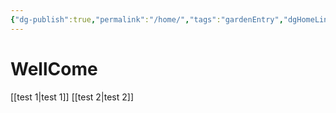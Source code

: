 ```yaml
---
{"dg-publish":true,"permalink":"/home/","tags":"gardenEntry","dgHomeLink":true,"dgPassFrontmatter":false}
---
```



# WellCome
[[test 1|test 1]]
[[test 2|test 2]]